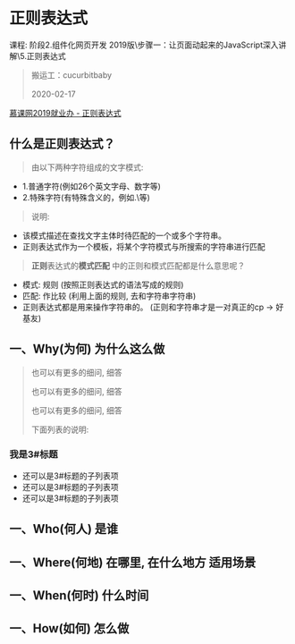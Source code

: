 # 正则表达式
课程: 阶段2.组件化网页开发 2019版\步骤一：让页面动起来的JavaScript深入讲解\5.正则表达式

> 搬运工：cucurbitbaby
> 
> 2020-02-17　

[慕课网2019就业办 - 正则表达式](http://www.暂时没有.com)

## 什么是正则表达式？
> 由以下两种字符组成的文字模式: 

-  1.普通字符(例如26个英文字母、数字等)
-  2.特殊字符(有特殊含义的，例如.\等)

> 说明:

-  该模式描述在查找文字主体时待匹配的一个或多个字符串。
-  正则表达式作为一个模板，将某个字符模式与所搜索的字符串进行匹配

> **正则**表达式的**模式匹配** 中的正则和模式匹配都是什么意思呢？

  -  模式: 规则 (按照正则表达式的语法写成的规则)
  -  匹配: 作比较 (利用上面的规则, 去和字符串字符串)
  -  正则表达式都是用来操作字符串的。 (正则和字符串才是一对真正的cp -> 好基友)

## 一、Why(为何) 为什么这么做
> 也可以有更多的细问, 细答
>
> 也可以有更多的细问, 细答
>
> 也可以有更多的细问, 细答
>
> 下面列表的说明:

### 我是3#标题
-  还可以是3#标题的子列表项
-  还可以是3#标题的子列表项
-  还可以是3#标题的子列表项


## 一、Who(何人) 是谁

## 一、Where(何地) 在哪里, 在什么地方 适用场景

## 一、When(何时) 什么时间

## 一、How(如何) 怎么做


